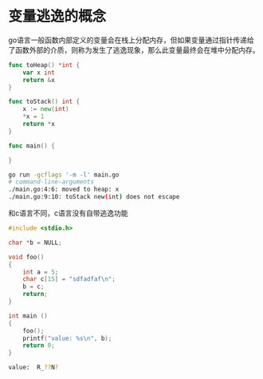 # 变量逃逸的概念

go语言一般函数内部定义的变量会在栈上分配内存，但如果变量通过指针传递给了函数外部的介质，则称为发生了逃逸现象，那么此变量最终会在堆中分配内存。

```go
func toHeap() *int {
	var x int
	return &x
}

func toStack() int {
	x := new(int)
	*x = 1
	return *x
}

func main() {

}
```

```bash
go run -gcflags '-m -l' main.go
# command-line-arguments
./main.go:4:6: moved to heap: x
./main.go:9:10: toStack new(int) does not escape
```

和c语言不同，c语言没有自带逃逸功能

```c
#include <stdio.h>

char *b = NULL;

void foo()
{
    int a = 5;
    char c[15] = "sdfadfaf\n";
    b = c;
    return;
}

int main ()
{
    foo();
    printf("value: %s\n", b);
    return 0;
}
```

```bash
value:  R_??N?
```


